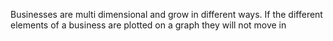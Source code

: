 Businesses are multi dimensional and grow in different ways. If the different elements of a business are plotted on a graph they will not move in 